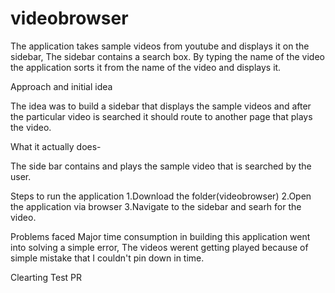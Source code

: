 # videobrowser

The application takes sample videos from youtube and displays it on the sidebar, The sidebar contains a search box. By typing the name of the video the application sorts it from the name of the video and displays it.

Approach and initial idea

The idea was to build a sidebar that displays the sample videos and after the particular video is searched it should route to another page that plays the video.

What it actually does-

The  side bar contains and plays the sample video that is searched by the user.

Steps to run the application
1.Download the folder(videobrowser)
2.Open the application via browser
3.Navigate to the sidebar and searh for the video.


Problems faced
 Major time consumption in building this application went into solving a simple error, The videos werent getting played because of simple mistake that I couldn't pin down in time.
 
Clearting Test PR

